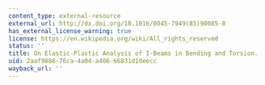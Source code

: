 ```yaml
---
content_type: external-resource
external_url: http://dx.doi.org/10.1016/0045-7949(83)90085-8
has_external_license_warning: true
license: https://en.wikipedia.org/wiki/All_rights_reserved
status: ''
title: On Elastic-Plastic Analysis of I-Beams in Bending and Torsion.
uid: 2aaf9886-76ca-4a04-a406-66831d1deecc
wayback_url: ''
---
```


